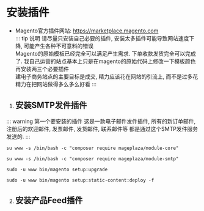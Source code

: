 # 安装插件
- Magento官方插件网站: <https://marketplace.magento.com>  
::: tip 说明
请尽量只安装自己必要的插件, 安装太多插件可能导致网站速度下降, 可能产生各种不可意料的错误  
Magento的原始模板已经完全可以满足产生需求. 下单收款发货完全可以完成了.
我自己运营的站点基本上只是在magento的原始代码上修改一下模板颜色再安装两三个必要插件  
建电子商务站点的主要目标是成交, 精力应该花在网站的引流上, 而不是过多花精力在把网站做得多么多么好看
:::
1. ## 安装SMTP发件插件
::: warning 第一个要安装的插件
这是一款电子邮件发件插件, 所有的新订单邮件, 注册后的欢迎邮件, 发票邮件, 发货邮件, 联系邮件等
都是通过这个SMTP发件服务发送的.
:::
``` :no-line-numbers
su www -s /bin/bash -c "composer require mageplaza/module-core"
```
``` :no-line-numbers
su www -s /bin/bash -c "composer require mageplaza/module-smtp"
```
``` :no-line-numbers
sudo -u www bin/magento setup:upgrade
```
``` :no-line-numbers
sudo -u www bin/magento setup:static-content:deploy -f
```
2. ## 安装产品Feed插件